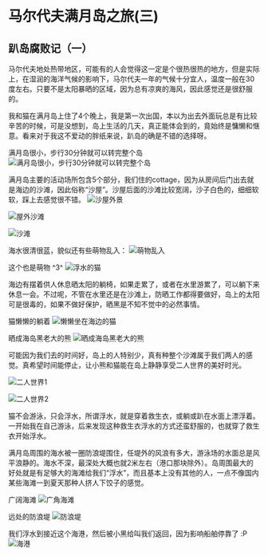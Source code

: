 # 马尔代夫满月岛之旅(三)

## 趴岛腐败记（一）

马尔代夫地处热带地区，可能有的人会觉得这一定是个很热很热的地方，但是实际上，在湿润的海洋气候的影响下，马尔代夫一年的气候十分宜人，温度一般在30度左右。只要不是太阳暴晒的区域，因为总有凉爽的海风，因此感觉还是很舒服的。

我和猫在满月岛上住了4个晚上，我是第一次出国，本以为出去外面玩总是有比较辛苦的时候，可是没想到，岛上生活的几天，真正能体会到的，竟始终是慵懒和惬意。看来对于我这不爱动的胖纸来说，趴岛的确是不错的选择呀。

满月岛很小，步行30分钟就可以转完整个岛
![满月岛很小，步行30分钟就可以转完整个岛](https://raw.githubusercontent.com/akira-cn/blog/gh-pages/pics/fullmoon_map.jpg)

满月岛主要的活动场所包含5个部分，我们住的cottage，因为从房间后门出去就是海边的沙滩，因此俗称“沙屋”。沙屋后面的沙滩比较宽阔，沙子白色的，细细软软，踩上去感觉很不错。
![沙屋外景](https://raw.githubusercontent.com/akira-cn/blog/gh-pages/pics/%E5%B1%8B%E5%A4%96%E7%9A%84%E6%B2%99%E6%BB%A9.jpg)

![屋外沙滩](https://raw.githubusercontent.com/akira-cn/blog/gh-pages/pics/%E5%B1%8B%E5%A4%96%E7%9A%84%E6%B2%99%E6%BB%A9_2.JPG)

![沙滩](https://raw.githubusercontent.com/akira-cn/blog/gh-pages/pics/%E6%B2%99%E6%BB%A9%E3%80%81%E8%93%9D%E8%89%B2%E6%B5%B7%E6%B0%B4.jpg)

海水很清很蓝，貌似还有些萌物乱入：
![萌物乱入](https://raw.githubusercontent.com/akira-cn/blog/gh-pages/pics/%E8%90%8C%E7%89%A9%E4%B9%B1%E5%85%A5.jpg)

这个也是萌物 ^3^
![浮水的猫](https://raw.githubusercontent.com/akira-cn/blog/gh-pages/pics/%E6%B5%AE%E6%B0%B4%E7%9A%84%E7%8C%AB.jpg)

海边有摆着供人休息晒太阳的躺椅，如果走累了，或者在水里游累了，可以躺下来休息一会。不过呢，不管在水里还是在沙滩上，防晒工作都得要做好，岛上的太阳可是很毒的，如果不做好保护，晒黑是不知不觉中的必然事情。

猫懒懒的躺着
![懒懒坐在海边的猫](https://github.com/akira-cn/blog/blob/gh-pages/pics/%E5%9C%A8%E6%B5%B7%E8%BE%B9%E6%87%92%E6%87%92%E6%99%92%E5%A4%AA%E9%98%B3%E7%9A%84%E7%8C%AB.jpg?raw=1)

晒成海岛黑老大的熊
![晒成海岛黑老大的熊](https://github.com/akira-cn/blog/blob/gh-pages/pics/%E5%B2%9B%E4%B8%8A%E7%9A%84%E9%BB%91%E8%80%81%E5%A4%A7.jpg?raw=1)

可能因为我们去的时间好，岛上的人特别少，真有种整个沙滩属于我们两人的感觉。真希望时间能停止，让小熊和猫能在岛上静静享受二人世界的美好时光。

![二人世界1](https://github.com/akira-cn/blog/blob/gh-pages/pics/time3.jpg?raw=1)

![二人世界2](https://github.com/akira-cn/blog/blob/gh-pages/pics/time1.jpg?raw=1)

猫不会游泳，只会浮水，所谓浮水，就是穿着救生衣，或躺或趴在水面上漂浮着。一开始我在自己游泳，后来发现这种救生衣浮水的方式还蛮舒服的，也就穿了救生衣开始浮水。

满月岛周围的海水被一圈防浪堤围住，任堤外的风浪有多大，游泳场的水面总是风平浪静的。海水不深，最深处大概也就2米左右（港口那块除外）。岛周围最大的好处就是有足够大的海滩给我们“浮水”，而且基本上没有其他的人，一点不像国内某些海滩一到夏天那种人挤人下饺子的感觉。

广阔海滩
![广角海滩](https://github.com/akira-cn/blog/blob/gh-pages/pics/广角海滩.jpg?raw=1)

远处的防浪堤
![防浪堤](https://github.com/akira-cn/blog/blob/gh-pages/pics/%E8%BF%9C%E5%A4%84%E9%98%B2%E6%B5%AA%E5%A0%A4.JPG?raw=1)


我们浮水到接近这个海港，然后被小黑给叫我们返回，因为影响船舶停靠了 :P
![海港](https://github.com/akira-cn/blog/blob/gh-pages/pics/海港.jpg?raw=1)
